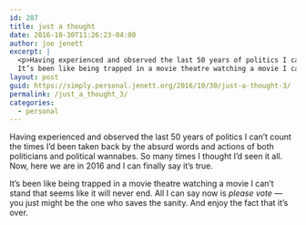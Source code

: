 ```yaml
---
id: 287
title: just a thought
date: 2016-10-30T11:26:23-04:00
author: joe jenett
excerpt: |
  <p>Having experienced and observed the last 50 years of politics I can’t count the times I’d been taken back by the absurd words and actions of both politicians and political wannabes. So many times I thought I’d seen it all. Now, here we are in 2016 and I can finally say it’s true. </p><p>
  It’s been like being trapped in a movie theatre watching a movie I can’t stand that seems like it will never end. All I can say now is <i>please vote</i> — you just might be the one who saves the sanity. And enjoy the fact that it’s over. </p>
layout: post
guid: https://simply.personal.jenett.org/2016/10/30/just-a-thought-3/
permalink: /just_a_thought_3/
categories:
  - personal
---
```

Having experienced and observed the last 50 years of politics I can’t count the times I’d been taken back by the absurd words and actions of both politicians and political wannabes. So many times I thought I’d seen it all. Now, here we are in 2016 and I can finally say it’s true. 

It’s been like being trapped in a movie theatre watching a movie I can’t stand that seems like it will never end. All I can say now is _please vote_ — you just might be the one who saves the sanity. And enjoy the fact that it’s over.